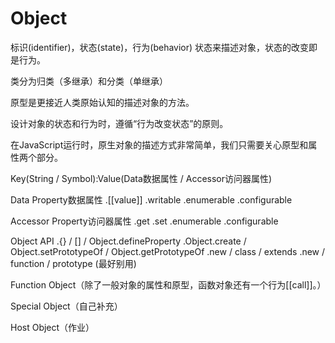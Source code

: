 # Object

标识(identifier)，状态(state)，行为(behavior)
状态来描述对象，状态的改变即是行为。

类分为归类（多继承）和分类（单继承）

原型是更接近人类原始认知的描述对象的方法。

设计对象的状态和行为时，遵循“行为改变状态”的原则。

在JavaScript运行时，原生对象的描述方式非常简单，我们只需要关心原型和属性两个部分。

Key(String / Symbol):Value(Data数据属性 / Accessor访问器属性)

Data Property数据属性
  .[[value]]
  .writable
  .enumerable
  .configurable

Accessor Property访问器属性
  .get
  .set
  .enumerable
  .configurable

Object API
  .{} / [] / Object.defineProperty
  .Object.create / Object.setPrototypeOf / Object.getPrototypeOf
  .new / class / extends
  .new / function / prototype (最好别用)

Function Object（除了一般对象的属性和原型，函数对象还有一个行为[[call]]。）

Special Object（自己补充）

Host Object（作业）
